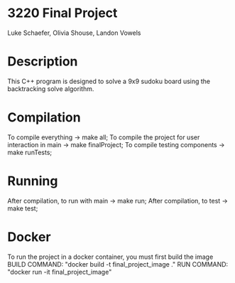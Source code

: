 # 3220 Final Project
Luke Schaefer, Olivia Shouse, Landon Vowels

# Description
This C++ program is designed to solve a 9x9 sudoku board using the backtracking solve algorithm. 

# Compilation
To compile everything -> make all;
To compile the project for user interaction in main -> make finalProject;
To compile testing components -> make runTests;

# Running
After compilation, to run with main -> make run;
After compilation, to test -> make test;

# Docker
To run the project in a docker container, you must first build the image
BUILD COMMAND: "docker build -t final_project_image ."
RUN COMMAND: "docker run -it final_project_image"

